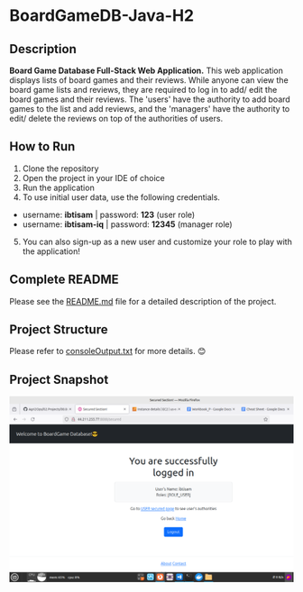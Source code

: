 # BoardGameDB-Java-H2

## Description

**Board Game Database Full-Stack Web Application.**
This web application displays lists of board games and their reviews. While anyone can view the board game lists and reviews, they are required to log in to add/ edit the board games and their reviews. The 'users' have the authority to add board games to the list and add reviews, and the 'managers' have the authority to edit/ delete the reviews on top of the authorities of users.

## How to Run

1. Clone the repository
2. Open the project in your IDE of choice
3. Run the application
4. To use initial user data, use the following credentials.
  - username: **ibtisam**      |     password: **123** (user role)
  - username: **ibtisam-iq**   |     password: **12345**  (manager role)
5. You can also sign-up as a new user and customize your role to play with the application!

## Complete README

Please see the [README.md](https://github.com/ibtisam-iq/2TierJavaBoardGameDB-H2/blob/main/README.md) file for a detailed description of the project.


## Project Structure

Please refer to [consoleOutput.txt](https://github.com/ibtisam-iq/3TierJavaBoardGameDB-H2/blob/main/consoleOutput.txt) for more details. 😊

## Project Snapshot
![Project Snapshot](./projectSnapshot.png)
